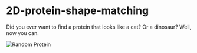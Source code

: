 2D-protein-shape-matching
=========================

Did you ever want to find a protein that looks like a cat? Or a dinosaur? Well, now you can.

![Random Protein](https://github.com/ryancoleman/2D-protein-shape-matching/blob/master/database/1a8i/1a8i.0.0.0.0.1.0.0.0.png)

